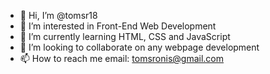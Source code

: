 - 👋 Hi, I’m @tomsr18
- 👀 I’m interested in Front-End Web Development
- 🌱 I’m currently learning HTML, CSS and JavaScript
- 💞️ I’m looking to collaborate on any webpage development
- 📫 How to reach me email: tomsronis@gmail.com

<!---
tomsr18/tomsr18 is a ✨ special ✨ repository because its `README.md` (this file) appears on your GitHub profile.
You can click the Preview link to take a look at your changes.
--->
